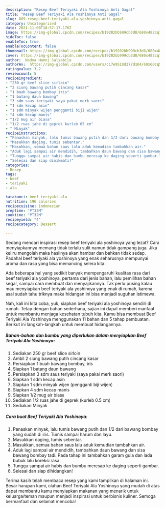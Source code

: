 ```yaml
---
description: "Resep Beef Teriyaki Ala Yoshinoya Anti Gagal"
title: "Resep Beef Teriyaki Ala Yoshinoya Anti Gagal"
slug: 889-resep-beef-teriyaki-ala-yoshinoya-anti-gagal
category: Uncategorized
date: 2021-11-08T18:57:17.176Z
image: https://img-global.cpcdn.com/recipes/b19202bb999cb3d8/680x482cq70/beef-teriyaki-ala-yoshinoya-foto-resep-utama.jpg
hideToc: false
enableToc: true
enableTocContent: false
thumbnail: https://img-global.cpcdn.com/recipes/b19202bb999cb3d8/680x482cq70/beef-teriyaki-ala-yoshinoya-foto-resep-utama.jpg
cover: https://img-global.cpcdn.com/recipes/b19202bb999cb3d8/680x482cq70/beef-teriyaki-ala-yoshinoya-foto-resep-utama.jpg
author:  Nadya Hanni Salsabila
authorAv:  https://img-global.cpcdn.com/users/c17e9510d277d104/60x60cq50/avatar.jpg
ratingvalue: 3.2
reviewcount: 5
recipeingredient:
- "250 gr beef slice sirloin"
- "2 siung bawang putih cincang kasar"
- "1 buah bawang bombay iris"
- "1 batang daun bawang"
- "3 sdm saus teriyaki saya pakai merk saori"
- "1 sdm kecap asin"
- "1 sdm minyak wijen pengganti biji wijen"
- "4 sdm kecap manis"
- "1/2 mug air biasa"
- "1/2 ruas jahe di geprek kurleb 05 cm"
- " Minyak"
recipeinstructions:
- "Panaskan minyak, lalu tumis bawang putih dan 1/2 dari bawang bombay yang sudah di iris. Tumis sampai harum dan layu."
- "Masukkan daging, tumis sebentar."
- "Masukkan, semua bahan saus lalu aduk kemudian tambahkan air."
- "Aduk lagi sampai air mendidih, tambahkan daun bawang dan sisa bawang bombay tadi. Pada tahap ini tambahkan garam gula dan lada bubuk lalu koreksi rasa."
- "Tunggu sampai air habis dan bumbu meresap ke daging seperti gambar."
- "Selesai dan siap dinikmati!"
categories:
- Resep
tags:
- beef
- teriyaki
- ala

katakunci: beef teriyaki ala 
nutrition: 196 calories
recipecuisine: Indonesian
preptime: "PT33M"
cooktime: "PT32M"
recipeyield: "4"
recipecategory: Dessert

---
```



Sedang mencari inspirasi resep beef teriyaki ala yoshinoya yang lezat? Cara menyiapkannya memang tidak terlalu sulit namun tidak gampang juga. Jika keliru mengolah maka hasilnya akan hambar dan bahkan tidak sedap. Padahal beef teriyaki ala yoshinoya yang enak seharusnya mempunyai aroma dan rasa yang bisa memancing selera kita.


Ada beberapa hal yang sedikit banyak mempengaruhi kualitas rasa dari beef teriyaki ala yoshinoya, pertama dari jenis bahan, lalu pemilihan bahan segar, sampai cara membuat dan menyajikannya. Tak perlu pusing kalau mau menyiapkan beef teriyaki ala yoshinoya yang enak di rumah, karena asal sudah tahu triknya maka hidangan ini bisa menjadi suguhan istimewa.




Nah, kali ini kita coba, yuk, siapkan beef teriyaki ala yoshinoya sendiri di rumah. Tetap dengan bahan sederhana, sajian ini dapat memberi manfaat untuk membantu menjaga kesehatan tubuh kita. Kamu bisa membuat Beef Teriyaki Ala Yoshinoya menggunakan 11 bahan dan 5 tahap pembuatan. Berikut ini langkah-langkah untuk membuat hidangannya.

<!--inarticleads1-->

##### Bahan-bahan dan bumbu yang diperlukan dalam menyiapkan Beef Teriyaki Ala Yoshinoya:

1. Sediakan 250 gr beef slice sirloin
1. Ambil 2 siung bawang putih cincang kasar
1. Persiapkan 1 buah bawang bombay, iris
1. Siapkan 1 batang daun bawang
1. Persiapkan 3 sdm saus teriyaki (saya pakai merk saori)
1. Siapkan 1 sdm kecap asin
1. Siapkan 1 sdm minyak wijen (pengganti biji wijen)
1. Siapkan 4 sdm kecap manis
1. Siapkan 1/2 mug air biasa
1. Sediakan 1/2 ruas jahe di geprek (kurleb 0.5 cm)
1. Sediakan  Minyak




<!--inarticleads2-->

##### Cara buat Beef Teriyaki Ala Yoshinoya:

1. Panaskan minyak, lalu tumis bawang putih dan 1/2 dari bawang bombay yang sudah di iris. Tumis sampai harum dan layu.
1. Masukkan daging, tumis sebentar.
1. Masukkan, semua bahan saus lalu aduk kemudian tambahkan air.
1. Aduk lagi sampai air mendidih, tambahkan daun bawang dan sisa bawang bombay tadi. Pada tahap ini tambahkan garam gula dan lada bubuk lalu koreksi rasa.
1. Tunggu sampai air habis dan bumbu meresap ke daging seperti gambar.
1. Selesai dan siap dihidangkan!



Terima kasih telah membaca resep yang kami tampilkan di halaman ini. Besar harapan kami, olahan Beef Teriyaki Ala Yoshinoya yang mudah di atas dapat membantu kamu menyiapkan makanan yang menarik untuk keluarga/teman maupun menjadi inspirasi untuk berbisnis kuliner. Semoga bermanfaat dan selamat mencoba!
